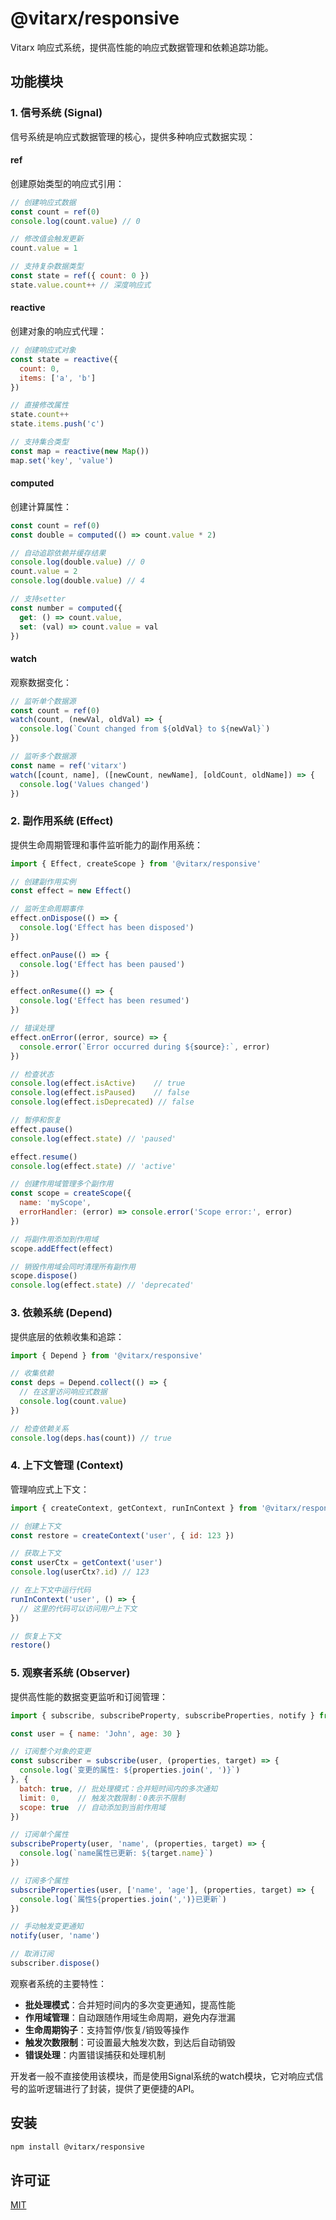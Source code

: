 # @vitarx/responsive

Vitarx 响应式系统，提供高性能的响应式数据管理和依赖追踪功能。

## 功能模块

### 1. 信号系统 (Signal)

信号系统是响应式数据管理的核心，提供多种响应式数据实现：

#### ref

创建原始类型的响应式引用：

```javascript
// 创建响应式数据
const count = ref(0)
console.log(count.value) // 0

// 修改值会触发更新
count.value = 1

// 支持复杂数据类型
const state = ref({ count: 0 })
state.value.count++ // 深度响应式
```

#### reactive

创建对象的响应式代理：

```javascript
// 创建响应式对象
const state = reactive({
  count: 0,
  items: ['a', 'b']
})

// 直接修改属性
state.count++
state.items.push('c')

// 支持集合类型
const map = reactive(new Map())
map.set('key', 'value')
```

#### computed

创建计算属性：

```javascript
const count = ref(0)
const double = computed(() => count.value * 2)

// 自动追踪依赖并缓存结果
console.log(double.value) // 0
count.value = 2
console.log(double.value) // 4

// 支持setter
const number = computed({
  get: () => count.value,
  set: (val) => count.value = val
})
```

#### watch

观察数据变化：

```javascript
// 监听单个数据源
const count = ref(0)
watch(count, (newVal, oldVal) => {
  console.log(`Count changed from ${oldVal} to ${newVal}`)
})

// 监听多个数据源
const name = ref('vitarx')
watch([count, name], ([newCount, newName], [oldCount, oldName]) => {
  console.log('Values changed')
})
```

### 2. 副作用系统 (Effect)

提供生命周期管理和事件监听能力的副作用系统：

```javascript
import { Effect, createScope } from '@vitarx/responsive'

// 创建副作用实例
const effect = new Effect()

// 监听生命周期事件
effect.onDispose(() => {
  console.log('Effect has been disposed')
})

effect.onPause(() => {
  console.log('Effect has been paused')
})

effect.onResume(() => {
  console.log('Effect has been resumed')
})

// 错误处理
effect.onError((error, source) => {
  console.error(`Error occurred during ${source}:`, error)
})

// 检查状态
console.log(effect.isActive)    // true
console.log(effect.isPaused)    // false
console.log(effect.isDeprecated) // false

// 暂停和恢复
effect.pause()
console.log(effect.state) // 'paused'

effect.resume()
console.log(effect.state) // 'active'

// 创建作用域管理多个副作用
const scope = createScope({
  name: 'myScope',
  errorHandler: (error) => console.error('Scope error:', error)
})

// 将副作用添加到作用域
scope.addEffect(effect)

// 销毁作用域会同时清理所有副作用
scope.dispose()
console.log(effect.state) // 'deprecated'
```

### 3. 依赖系统 (Depend)

提供底层的依赖收集和追踪：

```javascript
import { Depend } from '@vitarx/responsive'

// 收集依赖
const deps = Depend.collect(() => {
  // 在这里访问响应式数据
  console.log(count.value)
})

// 检查依赖关系
console.log(deps.has(count)) // true
```

### 4. 上下文管理 (Context)

管理响应式上下文：

```javascript
import { createContext, getContext, runInContext } from '@vitarx/responsive'

// 创建上下文
const restore = createContext('user', { id: 123 })

// 获取上下文
const userCtx = getContext('user')
console.log(userCtx?.id) // 123

// 在上下文中运行代码
runInContext('user', () => {
  // 这里的代码可以访问用户上下文
})

// 恢复上下文
restore()
```

### 5. 观察者系统 (Observer)

提供高性能的数据变更监听和订阅管理：

```javascript
import { subscribe, subscribeProperty, subscribeProperties, notify } from '@vitarx/responsive'

const user = { name: 'John', age: 30 }

// 订阅整个对象的变更
const subscriber = subscribe(user, (properties, target) => {
  console.log(`变更的属性: ${properties.join(', ')}`)
}, {
  batch: true, // 批处理模式：合并短时间内的多次通知
  limit: 0,    // 触发次数限制：0表示不限制
  scope: true  // 自动添加到当前作用域
})

// 订阅单个属性
subscribeProperty(user, 'name', (properties, target) => {
  console.log(`name属性已更新: ${target.name}`)
})

// 订阅多个属性
subscribeProperties(user, ['name', 'age'], (properties, target) => {
  console.log(`属性${properties.join(',')}已更新`)
})

// 手动触发变更通知
notify(user, 'name')

// 取消订阅
subscriber.dispose()
```

观察者系统的主要特性：

- **批处理模式**：合并短时间内的多次变更通知，提高性能
- **作用域管理**：自动跟随作用域生命周期，避免内存泄漏
- **生命周期钩子**：支持暂停/恢复/销毁等操作
- **触发次数限制**：可设置最大触发次数，到达后自动销毁
- **错误处理**：内置错误捕获和处理机制

开发者一般不直接使用该模块，而是使用Signal系统的watch模块，它对响应式信号的监听逻辑进行了封装，提供了更便捷的API。

## 安装

```bash
npm install @vitarx/responsive
```

## 许可证

[MIT](LICENSE)
